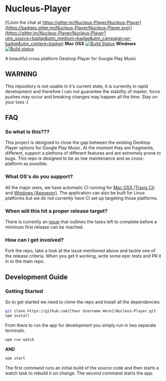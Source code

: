 # Nucleus-Player

[![Join the chat at https://gitter.im/Nucleus-Player/Nucleus-Player](https://badges.gitter.im/Nucleus-Player/Nucleus-Player.svg)](https://gitter.im/Nucleus-Player/Nucleus-Player?utm_source=badge&utm_medium=badge&utm_campaign=pr-badge&utm_content=badge)
**Mac OSX** [![Build Status](https://travis-ci.org/Nucleus-Player/Nucleus-Player.svg?branch=master)](https://travis-ci.org/Nucleus-Player/Nucleus-Player)
**Windows** [![Build status](https://ci.appveyor.com/api/projects/status/aq2pyi185dfkhytu/branch/master?svg=true)](https://ci.appveyor.com/project/MarshallOfSound/nucleus-player/branch/master)


A beautiful cross platform Desktop Player for Google Play Music

## WARNING

This repository is not usable in it's current state, it is currently in rapid
development and therefore I can not guarantee the stability of master, force
pushes may occur and breaking changes may happen all the time.  Stay on your
toes :)

## FAQ

### So what is this???

This project is designed to close the gap between the existing Desktop Player
options for Google Play Music.  At the moment they are fragments, different,
support a plethora of different features and are extremely prone to bugs.  This
repo is designed to be as low maintenance and as cross-platform as possible.

### What OS's do you support?

All the major ones, we have automatic CI running for [Mac OSX (Travis CI)][1]
and [Windows (Appveyor)][2].  The application can also be built for Linux
platforms but we do
not currently have CI set up targeting those platforms.

[1]: https://travis-ci.org/MarshallOfSound/Nucleus-Player
[2]: https://ci.appveyor.com/project/MarshallOfSound/nucleus-player

### When will this hit a proper release target?

There is currently an [issue][3] that outlines the tasks left to complete before
a minimum first release can be reached.

[3]: https://github.com/MarshallOfSound/Nucleus-Player/issues/1

### How can I get involved?

Fork the repo, take a look at the issue mentioned above and tackle one of the
release criteria. When you get it working, write some epic tests and PR it in
to the main repo.

## Development Guide

### Getting Started

So to get started we need to clone the repo and install all the dependencies

```bash
git clone https://github.com/[Your Username Here]/Nucleus-Player.git
npm install
```

From there to run the app for development you simply run in two separate
terminals.

```bash
npm run watch
```

**AND**

```bash
npm start
```

The first command runs an initial build of the source code and then starts a
watch task to rebuild it on change.  The second command starts the app.
